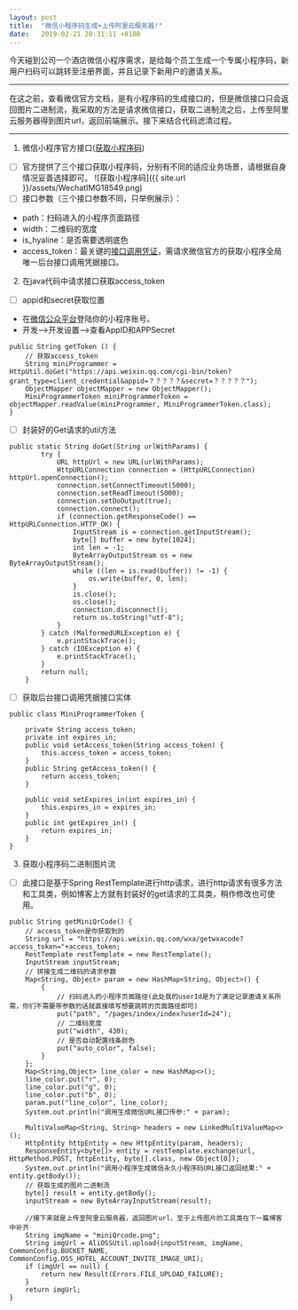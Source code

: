 ```yaml
---
layout: post
title:  "微信小程序码生成+上传阿里云服务器!"
date:   2019-02-21 20:31:11 +0100
---
```

今天碰到公司一个酒店微信小程序需求，是给每个员工生成一个专属小程序码，新用户扫码可以跳转至注册界面，并且记录下新用户的邀请关系。   

---

在这之前，查看微信官方文档，是有小程序码的生成接口的，但是微信接口只会返回图片二进制流，我采取的方法是请求微信接口，获取二进制流之后，上传至阿里云服务器得到图片url，返回前端展示。接下来结合代码滤清过程。

---
1. 微信小程序官方接口([获取小程序码](https://developers.weixin.qq.com/miniprogram/api/getWXACode.html))
- [ ] 官方提供了三个接口获取小程序码，分别有不同的适应业务场景，请根据自身情况妥善选择即可。
![获取小程序码]({{ site.url }}/assets/WechatIMG18549.png)
- [ ] 接口参数（三个接口参数不同，只举例展示）：
- path：扫码进入的小程序页面路径
- width：二维码的宽度
- is_hyaline：是否需要透明底色
- access_token：最关键的[接口调用凭证](https://developers.weixin.qq.com/miniprogram/dev/api/getAccessToken.html)，需请求微信官方的获取小程序全局唯一后台接口调用凭据接口。  
2. 在java代码中请求接口获取access_token   
- [ ] appid和secret获取位置
- 在[微信公众平台](https://mp.weixin.qq.com/)登陆你的小程序账号。
- 开发-->开发设置-->查看AppID和APPSecret  

```
public String getToken () {
    // 获取access_token
    String miniProgrammer = HttpUtil.doGet("https://api.weixin.qq.com/cgi-bin/token?grant_type=client_credential&appid=？？？？？&secret=？？？？？");
    ObjectMapper objectMapper = new ObjectMapper();
    MiniProgrammerToken miniProgrammerToken = objectMapper.readValue(miniProgrammer, MiniProgrammerToken.class);
}
```

- [ ] 封装好的Get请求的util方法  

```
public static String doGet(String urlWithParams) {
        try {
            URL httpUrl = new URL(urlWithParams);
            HttpURLConnection connection = (HttpURLConnection) httpUrl.openConnection();
            connection.setConnectTimeout(5000);
            connection.setReadTimeout(5000);
            connection.setDoOutput(true);
            connection.connect();
            if (connection.getResponseCode() == HttpURLConnection.HTTP_OK) {
                InputStream is = connection.getInputStream();
                byte[] buffer = new byte[1024];
                int len = -1;
                ByteArrayOutputStream os = new ByteArrayOutputStream();
                while ((len = is.read(buffer)) != -1) {
                    os.write(buffer, 0, len);
                }
                is.close();
                os.close();
                connection.disconnect();
                return os.toString("utf-8");
            }
        } catch (MalformedURLException e) {
            e.printStackTrace();
        } catch (IOException e) {
            e.printStackTrace();
        }
        return null;
    }
```
- [ ] 获取后台接口调用凭据接口实体  

```
public class MiniProgrammerToken {

    private String access_token;
    private int expires_in;
    public void setAccess_token(String access_token) {
        this.access_token = access_token;
    }
    public String getAccess_token() {
        return access_token;
    }

    public void setExpires_in(int expires_in) {
        this.expires_in = expires_in;
    }
    public int getExpires_in() {
        return expires_in;
    }
}
```  

3. 获取小程序码二进制图片流
- [ ] 此接口是基于Spring RestTemplate进行http请求，进行http请求有很多方法和工具类，例如博客上方就有封装好的get请求的工具类，稍作修改也可使用。  

```
public String getMiniQrCode() {
    // access_token是你获取到的
    String url = "https://api.weixin.qq.com/wxa/getwxacode?access_token="+access_token;
    RestTemplate restTemplate = new RestTemplate();
    InputStream inputStream;
    // 拼接生成二维码的请求参数
    Map<String, Object> param = new HashMap<String, Object>() {
        {
            // 扫码进入的小程序页面路径(此处我的userId是为了满足记录邀请关系所需，你们不需要带参数的话就直接填写想要跳转的页面路径即可)
            put("path", "/pages/index/index?userId=24");
            // 二维码宽度
            put("width", 430);
            // 是否自动配置线条颜色
            put("auto_color", false);
        }
    };
    Map<String,Object> line_color = new HashMap<>();
    line_color.put("r", 0);
    line_color.put("g", 0);
    line_color.put("b", 0);
    param.put("line_color", line_color);
    System.out.println("调用生成微信URL接口传参:" + param);
    
    MultiValueMap<String, String> headers = new LinkedMultiValueMap<>();
    HttpEntity httpEntity = new HttpEntity(param, headers);
    ResponseEntity<byte[]> entity = restTemplate.exchange(url, HttpMethod.POST, httpEntity, byte[].class, new Object[0]);
    System.out.println("调用小程序生成微信永久小程序码URL接口返回结果:" + entity.getBody());
    // 获取生成的图片二进制流
    byte[] result = entity.getBody();
    inputStream = new ByteArrayInputStream(result);
    
    //接下来就是上传至阿里云服务器，返回图片url，至于上传图片的工具类在下一篇博客中补齐
    String imgName = "miniQrcode.png";
    String imgUrl = AliOSSUtil.upload(inputStream, imgName, CommonConfig.BUCKET_NAME, CommonConfig.OSS_HOTEL_ACCOUNT_INVITE_IMAGE_URI);
    if (imgUrl == null) {
        return new Result(Errors.FILE_UPLOAD_FAILURE);
    }
    return imgUrl;
}
```  
